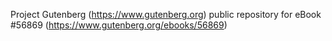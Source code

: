 Project Gutenberg (https://www.gutenberg.org) public repository for
eBook #56869 (https://www.gutenberg.org/ebooks/56869)
